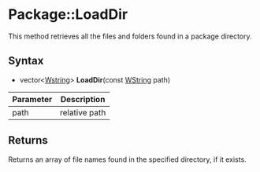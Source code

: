 # Package::LoadDir

This method retrieves all the files and folders found in a package directory.

## Syntax

- vector<[Wstring](WString)\> **LoadDir**(const [WString](WString.md) path)

| Parameter | Description |
|---|---|
| path | relative path |

## Returns

Returns an array of file names found in the specified directory, if it exists.
